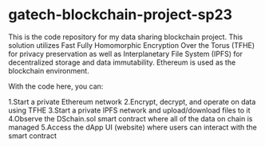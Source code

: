 # gatech-blockchain-project-sp23

This is the code repository for my data sharing blockchain project. This solution utilizes Fast Fully Homomorphic Encryption Over the Torus (TFHE) for privacy preservation as well as Interplanetary File System (IPFS) for decentralized storage and data immutability. Ethereum is used as the blockchain environment.

With the code here, you can:

1.Start a private Ethereum network
2.Encrypt, decrypt, and operate on data using TFHE
3.Start a private IPFS network and upload/download files to it
4.Observe the DSchain.sol smart contract where all of the data on chain is managed
5.Access the dApp UI (website) where users can interact with the smart contract
